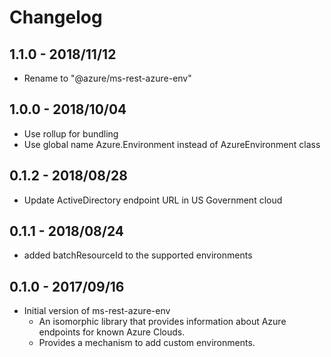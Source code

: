 # Changelog

## 1.1.0 - 2018/11/12

- Rename to "@azure/ms-rest-azure-env"

## 1.0.0 - 2018/10/04

- Use rollup for bundling
- Use global name Azure.Environment instead of AzureEnvironment class

## 0.1.2 - 2018/08/28

- Update ActiveDirectory endpoint URL in US Government cloud

## 0.1.1 - 2018/08/24

- added batchResourceId to the supported environments

## 0.1.0 - 2017/09/16

- Initial version of ms-rest-azure-env
  - An isomorphic library that provides information about Azure endpoints for known Azure Clouds.
  - Provides a mechanism to add custom environments.
